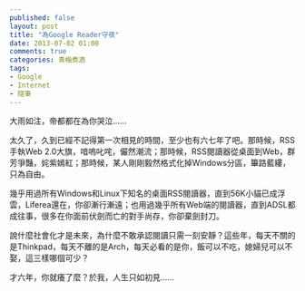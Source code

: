 ```yaml
---
published: false
layout: post
title: "為Google Reader守夜"
date: 2013-07-02 01:00
comments: true
categories: 青梅煮酒
tags:
- Google
- Internet
- 隨筆
---
```

大雨如注，帝都都在為你哭泣……

太久了，久到已經不記得第一次相見的時間，至少也有六七年了吧。那時候，RSS手執Web 2.0大旗，喑嗚叱咤，儼然潮流；那時候，RSS閱讀器從桌面到Web，群芳爭豔，姹紫嫣紅；那時候，某人剛剛毅然格式化掉Windows分區，篳路藍縷，只為自由。

幾乎用過所有Windows和Linux下知名的桌面RSS閱讀器，直到56K小貓已成浮雲，Liferea還在，你卻漸行漸遠；也用過幾乎所有Web端的閱讀器，直到ADSL都成往事，很多在你面前伏劍而亡的對手尚存，你卻棄劍封刀。

說什麼社會化才是未來，為什麼不敢承認閱讀只需一刻安靜？這些年，每天不關的是Thinkpad，每天不離的是Arch，每天必看的是你，飯可以不吃，媳婦兒可以不娶，這三樣哪個可少？

才六年，你就癢了麼？於我，人生只如初見……
